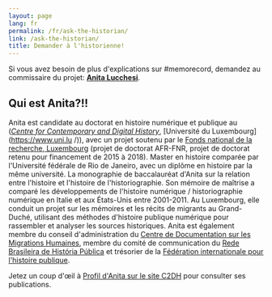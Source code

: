 ```yaml
---
layout: page
lang: fr
permalink: /fr/ask-the-historian/
link: /ask-the-historian/
title: Demander à l'historienne!
---
```


Si vous avez besoin de plus d'explications sur #memorecord, demandez au commissaire du projet: [**Anita Lucchesi**](mailto:memorecord@uni.lu).

<!-- more -->

## Qui est Anita?!!

Anita est candidate au doctorat en histoire numérique et publique au ([*Centre for Contemporary and Digital History*](https://www.c2dh.uni.lu/), [Université du Luxembourg](https://www.uni.lu /)), avec un projet soutenu par le [Fonds national de la recherche, Luxembourg](https://www.fnr.lu) (projet de doctorat AFR-FNR, projet de doctorat retenu pour financement de 2015 à 2018). Master en histoire comparée par l'Université fédérale de Rio de Janeiro, avec un diplôme en histoire par la même université. La monographie de baccalauréat d'Anita sur la relation entre l'histoire et l'histoire de l'historiographie. Son mémoire de maîtrise a comparé les développements de l'histoire numérique / historiographie numérique en Italie et aux États-Unis entre 2001-2011. Au Luxembourg, elle conduit un projet sur les mémoires et les récits de migrants au Grand-Duché, utilisant des méthodes d'histoire publique numérique pour rassembler et analyser les sources historiques. Anita est également membre du conseil d'administration du [Centre de Documentation sur les Migrations Humaines](https://www.cdmh.lu), membre du comité de communication du [Rede Brasileira de História Pública](http://historiapublica.com.br/) et trésorier de la [Fédération internationale pour l'histoire publique](http://ifph.hypotheses.org/).

Jetez un coup d'œil à [Profil d'Anita sur le site C2DH](https://www.c2dh.uni.lu/people/anita-lucchesi) pour consulter ses publications.
